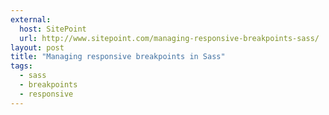 ```yaml
---
external:
  host: SitePoint
  url: http://www.sitepoint.com/managing-responsive-breakpoints-sass/
layout: post
title: "Managing responsive breakpoints in Sass"
tags:
  - sass
  - breakpoints
  - responsive
---
```

